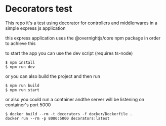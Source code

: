 # Decorators test

This repo it's a test using decorator for controllers and middlerwares in a simple express js application

this express application uses the @overnightjs/core npm package in order to achieve this

to start the app you can use the dev script (requires ts-node)

```
$ npm install
$ npm run dev
```

or you can also build the project and then run

```
$ npm run build
$ npm run start
```

or also you could run a container  andthe server will be listening on container's port 5000

```
$ docker build --rm -t decorators -f docker/Dockerfile .
docker run --rm -p 8080:5000 decorators:latest
```